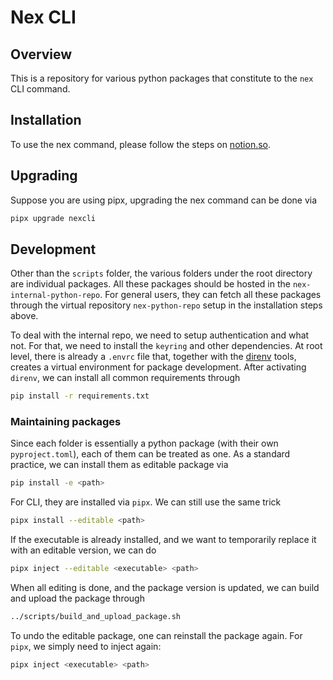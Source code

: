 # Nex CLI

## Overview

This is a repository for various python packages that constitute to the `nex` CLI command.

## Installation

To use the nex command, please follow the steps on [notion.so](https://www.notion.so/nexteam/Nex-Internal-CLI-6c3b088888ca43b69e7ec04687673ec4).

## Upgrading

Suppose you are using pipx, upgrading the nex command can be done via

```bash
pipx upgrade nexcli
```

## Development

Other than the `scripts` folder, the various folders under the root directory are individual packages. All these packages should be hosted in the `nex-internal-python-repo`. For general users, they can fetch all these packages through the virtual repository `nex-python-repo` setup in the installation steps above.

To deal with the internal repo, we need to setup authentication and what not. For that, we need to install the `keyring` and other dependencies. At root level, there is already a `.envrc` file that, together with the [direnv](https://direnv.net/) tools, creates a virtual environment for package development. After activating `direnv`, we can install all common requirements through

```bash
pip install -r requirements.txt
```

### Maintaining packages

Since each folder is essentially a python package (with their own `pyproject.toml`), each of them can be treated as one. As a standard practice, we can install them as editable package via

```bash
pip install -e <path>
```

For CLI, they are installed via `pipx`. We can still use the same trick

```bash
pipx install --editable <path>
```

If the executable is already installed, and we want to temporarily replace it with an editable version, we can do

```bash
pipx inject --editable <executable> <path>
```

When all editing is done, and the package version is updated, we can build and upload the package through

```bash
../scripts/build_and_upload_package.sh
```

To undo the editable package, one can reinstall the package again. For `pipx`, we simply need to inject again:

```bash
pipx inject <executable> <path>
```
